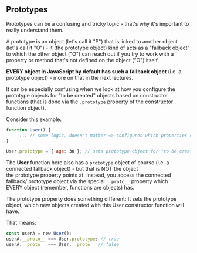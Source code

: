 ## Prototypes 
Prototypes can be a confusing and tricky topic - that's why it's important to really understand them.

A prototype is an object (let's call it "P") that is linked to another object (let's call it "O") - it (the prototype object) kind of acts as a "fallback object" to which the other object ("O") can reach out if you try to work with a property or method that's not defined on the object ("O") itself.

**EVERY object in JavaScript by default has such a fallback object** (i.e. a prototype object) - more on that in the next lectures.

It can be especially confusing when we look at how you configure the prototype objects for "to be created" objects based on constructor functions (that is done via the `.prototype` property of the constructor function object).

Consider this example:

```javascript
function User() {
     ... // some logic, doesn't matter => configures which properties etc. user objects will have
}

User.prototype = { age: 30 }; // sets prototype object for "to be created" user objects, NOT for User function object
```

The **User** function here also has a `prototype` object of course (i.e. a connected fallback object) - but that is NOT the object the prototype property points at. Instead, you access the connected fallback/ prototype object via the special `__proto__` property which EVERY object (remember, functions are objects) has.

The prototype property does something different: It sets the prototype object, which new objects created with this User constructor function will have.

That means:
```javascript
const userA = new User();
userA.__proto__ === User.prototype; // true
userA.__proto__ === User.__proto__ // false
```
